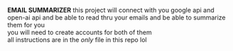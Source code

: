 **EMAIL SUMMARIZER**
this project will connect with you google api and open-ai api and be able to read thru your emails and be able to summarize them for you <br/>
you will need to create accounts for both of them <br/>
all instructions are in the _only_ file in this repo lol <br/>

